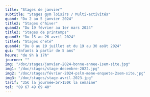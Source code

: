 ```yaml
---
title: "Stages de janvier"
subtitle: "Stages gym loisirs / Multi-activités"
quand: "Du 2 au 5 janvier 2024"
title2: "Stages d'hiver"
quand2: "Du 19 février au 1er mars 2024"
title3: "Stages de printemps"
quand3: "Du 15 au 26 avril 2024"
title4: "Stages d'été"
quand4: "Du 8 au 19 juillet et du 19 au 30 août 2024"
qui: "Enfants à partir de 5 ans"
heure: "de 9h à 17h"
journee: ""
img: "/doc/stages/janvier-2024-bonne-annee-1sem-site.jpg"
img1: "/doc/stages/stage-decembre-2022.jpg"
img2: "/doc/stages/février-2024-pslm-mene-enquete-2sem-site.jpg"
img3: "/doc/stages/stage-avril-2023.jpg"
tarif: "35€ la journée<br>150€ la semaine"
tel: "09 67 49 69 40"
---
```

